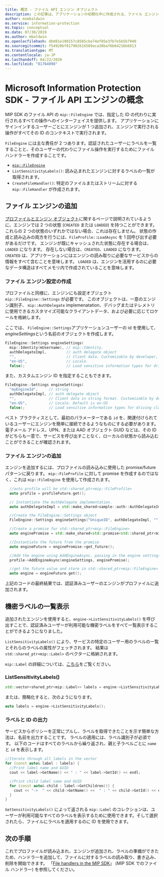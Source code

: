 ```yaml
---
title: 概念 - ファイル API エンジン オブジェクト
description: この記事は、アプリケーションの初期化中に作成される、ファイル エンジン オブジェクトの概念を理解するのに役立ちます。
author: msmbaldwin
ms.service: information-protection
ms.topic: conceptual
ms.date: 07/30/2019
ms.author: mbaldwin
ms.openlocfilehash: db081e190157c8585cbe74ef05e3fb7e5b5b7940
ms.sourcegitcommit: f54920bf017902616589aca30baf6b64216b6913
ms.translationtype: MT
ms.contentlocale: ja-JP
ms.lasthandoff: 04/22/2020
ms.locfileid: "81764098"
---
```

# <a name="microsoft-information-protection-sdk---file-api-engine-concepts"></a>Microsoft Information Protection SDK - ファイル API エンジンの概念

MIP SDK のファイル API の `mip::FileEngine` では、指定した ID の代わりに実行されるすべての操作へのインターフェイスを提供します。 アプリケーションにサインインするユーザーごとにエンジンが 1 つ追加され、エンジンで実行される操作がすべてその ID のコンテキストで実行されます。

`FileEngine` には主な責任が 2 つあります。認証されたユーザーにラベルを一覧することと、そのユーザーの代わりにファイル操作を実行するためにファイル ハンドラーを作成することです。 

- [`mip::FileEngine`](reference/class_mip_fileengine.md)
- `ListSensitivityLabels()`: 読み込まれたエンジンに対するラベルの一覧が取得されます。
- `CreateFileHandler()`: 特定のファイルまたはストリームに対する `mip::FileHandler` が作成されます。

## <a name="add-a-file-engine"></a>ファイル エンジンの追加

[プロファイルとエンジン オブジェクト](concept-profile-engine-cpp.md)に関するページで説明されているように、エンジンでは 2 つの状態 (`CREATED` または `LOADED`) を持つことができます。 これらの 2 つの状態のいずれかではない場合、これは存在しません。 状態の作成と読み込みの両方を行うには、`FileProfile::LoadAsync` を 1 回呼び出す必要があるだけです。 エンジンが既にキャッシュされた状態に存在する場合は、`LOADED` になります。 存在しない場合は、`CREATED`、`LOADED` になります。 `CREATED` は、アプリケーションにはエンジンの読み取りに必要なサービスからの情報をすべて含むことを意味します。 `LOADED` は、エンジンを活用するのに必要なデータ構造はすべてメモリ内で作成されていることを意味します。

### <a name="create-file-engine-settings"></a>ファイル エンジン設定の作成

プロファイルと同様に、エンジンにも設定オブジェクト `mip::FileEngine::Settings` が必要です。 このオブジェクトは、一意のエンジン識別子、 `mip::AuthDelegate` implemenatation、デバッグまたはテレメトリに使用できるカスタマイズ可能なクライアントデータ、および必要に応じてロケールを格納します。

ここでは、 `FileEngine::Settings`アプリケーションユーザーの id を使用して、 *engineSettings*という名前のオブジェクトを作成します。

```cpp
FileEngine::Settings engineSettings(
  mip::Identity(mUsername), // mip::Identity.
  authDelegateImpl,         // auth delegate object
  "",                       // Client data. Customizable by developer, stored with engine.
  "en-US",                  // Locale.
  false);                   // Load sensitive information types for driving classification.
```

また、カスタムエンジン ID を指定することもできます。

```cpp
FileEngine::Settings engineSettings(
  "myEngineId",     // string
  authDelegateImpl, // auth delegate object
  "",               // Client data in string format. Customizable by developer, stored with engine.
  "en-US",          // Locale. Default is en-US
  false);           // Load sensitive information types for driving classification. Default is false.
```

ベスト プラクティスとして、最初のパラメーターである `id` を、関連付けられているユーザーにエンジンを簡単に接続できるようなものにする必要があります。 電子メール アドレス、UPN、または AAD オブジェクト GUID などは、その ID がどちらも一意で、サービスを呼び出すことなく、ローカルの状態から読み込むことができることが確認されます。

### <a name="add-the-file-engine"></a>ファイル エンジンの追加

エンジンを追加するには、プロファイルの読み込みに使用した promise/future パターンに戻ります。 `mip::FileProfile` に対して promise を作成するのではなく、これは `mip::FileEngine` を使用して作成されます。

```cpp
  //auto profile will be std::shared_ptr<mip::FileProfile>
  auto profile = profileFuture.get();

  // Instantiate the AuthDelegate implementation.
  auto authDelegateImpl = std::make_shared<sample::auth::AuthDelegateImpl>(appInfo, userName, password);

  //Create the FileEngine::Settings object
  FileEngine::Settings engineSettings("UniqueID", authDelegateImpl, "");

  //Create a promise for std::shared_ptr<mip::FileEngine>
  auto enginePromise = std::make_shared<std::promise<std::shared_ptr<mip::FileEngine>>>();

  //Instantiate the future from the promise
  auto engineFuture = enginePromise->get_future();

  //Add the engine using AddEngineAsync, passing in the engine settings and the promise
  profile->AddEngineAsync(engineSettings, enginePromise);

  //get the future value and store in std::shared_ptr<mip::FileEngine>
  auto engine = engineFuture.get();
```

上記のコードの最終結果では、認証済みユーザーのエンジンがプロファイルに追加されます。

## <a name="list-sensitivity-labels"></a>機密ラベルの一覧表示

追加されたエンジンを使用すると、`engine->ListSensitivityLabels()` を呼び出すことで、認証済みユーザーが利用可能な機密ラベルをすべて一覧表示することができるようになりました。

`ListSensitivityLabels()` により、サービスの特定のユーザー用のラベルの一覧とそれらのラベルの属性がフェッチされます。 結果は `std::shared_ptr<mip::Label>` のベクターに格納されます。

`mip::Label` の詳細については、[こちら](reference/class_mip_label.md)をご覧ください。

### <a name="listsensitivitylabels"></a>ListSensitivityLabels()

```cpp
std::vector<shared_ptr<mip::Label>> labels = engine->ListSensitivityLabels();
```

または、簡略化すると、次のようになります。

```cpp
auto labels = engine->ListSensitivityLabels();
```

### <a name="print-the-labels-and-ids"></a>ラベルと ID の出力

サービスからポリシーを正常にプルし、ラベルを取得できたことを示す簡単な方法は、名前を出力することです。 ラベルの適用には、ラベル識別子が必須です。 以下のコードはすべてのラベルから繰り返され、親と子ラベルごとに `name` と `id` を表示します。

```cpp
//Iterate through all labels in the vector
for (const auto& label : labels) {
  //Print label name and GUID
  cout << label->GetName() << " : " << label->GetId() << endl;

  //Print child label name and GUID
  for (const auto& child : label->GetChildren()) {
    cout << "->  " << child->GetName() <<  " : " << child->GetId() << endl;
  }
}
```

`GetSensitivityLabels()` によって返される `mip::Label` のコレクションは、ユーザーが利用可能なすべてのラベルを表示するために使用できます。そして選択されたら、ファイルにラベルを適用するのに ID を使用できます。

## <a name="next-steps"></a>次の手順

これでプロファイルが読み込まれ、エンジンが追加され、ラベルの準備ができたため、ハンドラーを追加して、ファイルに対するラベルの読み取り、書き込み、削除を開始できます。 「[File handlers in the MIP SDK](concept-handler-file-cpp.md)」 (MIP SDK でのファイル ハンドラー) を参照してください。

